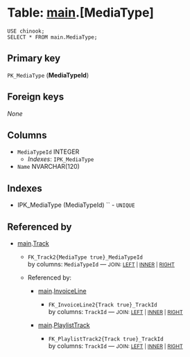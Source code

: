# Table: [main](..).[MediaType]
<no value>

```
USE chinook;
SELECT * FROM main.MediaType;
```



## Primary key
`PK_MediaType` (**MediaTypeId**)

## Foreign keys
*None*

## Columns
- `MediaTypeId` INTEGER
  - *Indexes*: `IPK_MediaType`
- `Name` NVARCHAR(120)

## Indexes
- IPK_MediaType (MediaTypeId) `` - `UNIQUE`

## Referenced by

- [main](../../../main).[Track](../../../main/tables/Track)
  - `FK_Track2{MediaType true}_MediaTypeId`
    <br>by columns: `MediaTypeId` &mdash;
    <small>JOIN:
    <a href='https://datatug.app/pwa/query?server=localhost&catalog=chinook#text=USE+chinook%0ASELECT%0A%09%2A%0AFROM+main.MediaType%0ALEFT+JOIN+main.Track+ON+Track.MediaTypeId+%3D+MediaType.MediaTypeId' target='_blank'>LEFT</a> |
    <a href='https://datatug.app/pwa/query?server=localhost&catalog=chinook#text=USE+chinook%0ASELECT%0A%09%2A%0AFROM+main.MediaType%0AINNER+JOIN+main.Track+ON+Track.MediaTypeId+%3D+MediaType.MediaTypeId' target='_blank'>INNER</a> |
    <a href='https://datatug.app/pwa/query?server=localhost&catalog=chinook#text=USE+chinook%0ASELECT%0A%09%2A%0AFROM+main.MediaType%0ARIGHT+JOIN+main.Track+ON+Track.MediaTypeId+%3D+MediaType.MediaTypeId' target='_blank'>RIGHT</a>
    </small>

  - Referenced by:

    - [main](../../../main).[InvoiceLine](../../../main/tables/InvoiceLine)
      - `FK_InvoiceLine2{Track true}_TrackId`
        <br>by columns: `TrackId` &mdash;
        <small>JOIN:
        <a href='https://datatug.app/pwa/query?server=localhost&catalog=chinook#text=USE+chinook%0ASELECT%0A%09%2A%0AFROM+main.Track%0ALEFT+JOIN+main.InvoiceLine+ON+InvoiceLine.TrackId+%3D+Track.TrackId' target='_blank'>LEFT</a> |
        <a href='https://datatug.app/pwa/query?server=localhost&catalog=chinook#text=USE+chinook%0ASELECT%0A%09%2A%0AFROM+main.Track%0AINNER+JOIN+main.InvoiceLine+ON+InvoiceLine.TrackId+%3D+Track.TrackId' target='_blank'>INNER</a> |
        <a href='https://datatug.app/pwa/query?server=localhost&catalog=chinook#text=USE+chinook%0ASELECT%0A%09%2A%0AFROM+main.Track%0ARIGHT+JOIN+main.InvoiceLine+ON+InvoiceLine.TrackId+%3D+Track.TrackId' target='_blank'>RIGHT</a>
        </small>

    - [main](../../../main).[PlaylistTrack](../../../main/tables/PlaylistTrack)
      - `FK_PlaylistTrack2{Track true}_TrackId`
        <br>by columns: `TrackId` &mdash;
        <small>JOIN:
        <a href='https://datatug.app/pwa/query?server=localhost&catalog=chinook#text=USE+chinook%0ASELECT%0A%09%2A%0AFROM+main.Track%0ALEFT+JOIN+main.PlaylistTrack+ON+PlaylistTrack.TrackId+%3D+Track.TrackId' target='_blank'>LEFT</a> |
        <a href='https://datatug.app/pwa/query?server=localhost&catalog=chinook#text=USE+chinook%0ASELECT%0A%09%2A%0AFROM+main.Track%0AINNER+JOIN+main.PlaylistTrack+ON+PlaylistTrack.TrackId+%3D+Track.TrackId' target='_blank'>INNER</a> |
        <a href='https://datatug.app/pwa/query?server=localhost&catalog=chinook#text=USE+chinook%0ASELECT%0A%09%2A%0AFROM+main.Track%0ARIGHT+JOIN+main.PlaylistTrack+ON+PlaylistTrack.TrackId+%3D+Track.TrackId' target='_blank'>RIGHT</a>
        </small>

